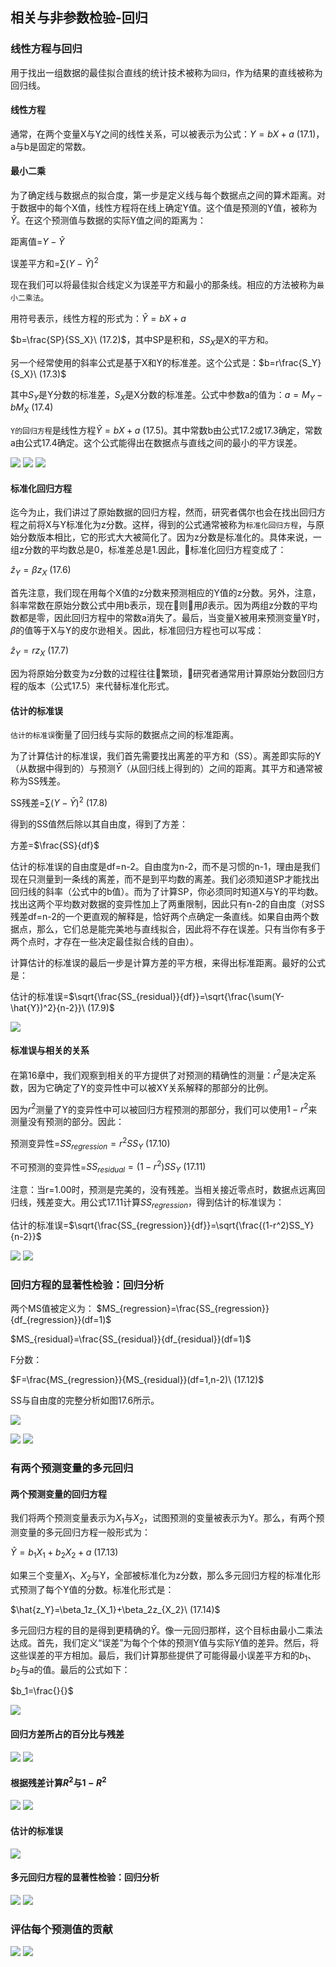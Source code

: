 ## 相关与非参数检验-回归
### 线性方程与回归
用于找出一组数据的最佳拟合直线的统计技术被称为`回归`，作为结果的直线被称为回归线。

#### 线性方程
通常，在两个变量X与Y之间的线性关系，可以被表示为公式：$Y=bX+a\ (17.1)$，a与b是固定的常数。

#### 最小二乘
为了确定线与数据点的拟合度，第一步是定义线与每个数据点之间的算术距离。对于数据中的每个X值，线性方程将在线上确定Y值。这个值是预测的Y值，被称为$\hat{Y}$。在这个预测值与数据的实际Y值之间的距离为：

距离值=$Y-\hat{Y}$

误差平方和=$\sum(Y-\hat{Y})^2$

现在我们可以将最佳拟合线定义为误差平方和最小的那条线。相应的方法被称为`最小二乘法`。

用符号表示，线性方程的形式为：$\hat{Y}=bX+a$

$b=\frac{SP}{SS_X}\ (17.2)$，其中SP是积和，$SS_X$是X的平方和。

另一个经常使用的斜率公式是基于X和Y的标准差。这个公式是：$b=r\frac{S_Y}{S_X}\ (17.3)$

其中$S_Y$是Y分数的标准差，$S_X$是X分数的标准差。公式中参数a的值为：$a=M_Y-bM_X\ (17.4)$

`Y的回归方程`是线性方程$\hat{Y}=bX+a\ (17.5)$。其中常数b由公式17.2或17.3确定，常数a由公式17.4确定。这个公式能得出在数据点与直线之间的最小的平方误差。

![](regression1.png)
![](regression2.png)
![](regression3.png)

#### 标准化回归方程
迄今为止，我们讲过了原始数据的回归方程，然而，研究者偶尔也会在找出回归方程之前将X与Y标准化为z分数。这样，得到的公式通常被称为`标准化回归方程`，与原始分数版本相比，它的形式大大被简化了。因为z分数是标准化的。具体来说，一组z分数的平均数总是0，标准差总是1.因此，标准化回归方程变成了：

$\hat{z}_Y=\beta z_X\ (17.6)$

首先注意，我们现在用每个X值的z分数来预测相应的Y值的z分数。另外，注意，斜率常数在原始分数公式中用b表示，现在则用$\beta$表示。因为两组z分数的平均数都是零，因此回归方程中的常数a消失了。最后，当变量X被用来预测变量Y时，$\beta$的值等于X与Y的皮尔逊相关。因此，标准回归方程也可以写成：

$\hat{z}_Y=r z_X\ (17.7)$

因为将原始分数变为z分数的过程往往繁琐，研究者通常用计算原始分数回归方程的版本（公式17.5）来代替标准化形式。

#### 估计的标准误
`估计的标准误`衡量了回归线与实际的数据点之间的标准距离。

为了计算估计的标准误，我们首先需要找出离差的平方和（SS）。离差即实际的Y（从数据中得到的）与预测$\bar{Y}$（从回归线上得到的）之间的距离。其平方和通常被称为SS残差。

SS残差=$\sum(Y-\bar{Y})^2\ (17.8)$

得到的SS值然后除以其自由度，得到了方差：

方差=$\frac{SS}{df}$

估计的标准误的自由度是df=n-2。自由度为n-2，而不是习惯的n-1，理由是我们现在只测量到一条线的离差，而不是到平均数的离差。我们必须知道SP才能找出回归线的斜率（公式中的b值）。而为了计算SP，你必须同时知道X与Y的平均数。找出这两个平均数对数据的变异性加上了两重限制，因此只有n-2的自由度（对SS残差df=n-2的一个更直观的解释是，恰好两个点确定一条直线。如果自由两个数据点，那么，它们总是能完美地与直线拟合，因此将不存在误差。只有当你有多于两个点时，才存在一些决定最佳拟合线的自由）。

计算估计的标准误的最后一步是计算方差的平方根，来得出标准距离。最好的公式是：

估计的标准误=$\sqrt{\frac{SS_{residual}}{df}}=\sqrt{\frac{\sum(Y-\hat{Y})^2}{n-2}}\ (17.9)$

![](regression4.png)

#### 标准误与相关的关系
在第16章中，我们观察到相关的平方提供了对预测的精确性的测量：$r^2$是决定系数，因为它确定了Y的变异性中可以被XY关系解释的那部分的比例。

因为$r^2$测量了Y的变异性中可以被回归方程预测的那部分，我们可以使用$1-r^2$来测量没有预测的部分。因此：

预测变异性=$SS_{regression}=r^2SS_Y\ (17.10)$

不可预测的变异性=$SS_{residual}=(1-r^2)SS_Y\ (17.11)$

注意：当r=1.00时，预测是完美的，没有残差。当相关接近零点时，数据点远离回归线，残差变大。用公式17.11计算$SS_{regression}$，得到估计的标准误为：

估计的标准误=$\sqrt{\frac{SS_{regression}}{df}}=\sqrt{\frac{(1-r^2)SS_Y}{n-2}}$

![](regression5.png)
![](regression6.png)

### 回归方程的显著性检验：回归分析
两个MS值被定义为：
$MS_{regression}=\frac{SS_{regression}}{df_{regression}}(df=1)$

$MS_{residual}=\frac{SS_{residual}}{df_{residual}}(df=1)$

F分数：

$F=\frac{MS_{regression}}{MS_{residual}}(df=1,n-2)\ (17.12)$

SS与自由度的完整分析如图17.6所示。

![](regression7.png)

![](regression8.png)
![](regression9.png)

### 有两个预测变量的多元回归
#### 两个预测变量的回归方程
我们将两个预测变量表示为$X_1$与$X_2$，试图预测的变量被表示为Y。那么，有两个预测变量的多元回归方程一般形式为：

$\hat{Y}=b_1X_1+b_2X_2+a\ (17.13)$

如果三个变量$X_1$、$X_2$与Y，全部被标准化为z分数，那么多元回归方程的标准化形式预测了每个Y值的分数。标准化形式是：

$\hat{z_Y}=\beta_1z_{X_1}+\beta_2z_{X_2}\ (17.14)$

多元回归方程的目的是得到更精确的$\hat{Y}$。像一元回归那样，这个目标由最小二乘法达成。首先，我们定义“误差”为每个个体的预测Y值与实际Y值的差异。然后，将这些误差的平方相加。最后，我们计算那些提供了可能得最小误差平方和的$b_1$、$b_2$与a的值。最后的公式如下：

$b_1=\frac{}{}$



![](http://ou8qjsj0m.bkt.clouddn.com//17-10-26/43744723.jpg)

#### 回归方差所占的百分比与残差
![](http://ou8qjsj0m.bkt.clouddn.com//17-10-26/92716831.jpg)
![](http://ou8qjsj0m.bkt.clouddn.com//17-10-26/24074024.jpg)

#### 根据残差计算$R^2$与$1-R^2$
![](http://ou8qjsj0m.bkt.clouddn.com//17-10-26/9263493.jpg)
![](http://ou8qjsj0m.bkt.clouddn.com//17-10-26/93640934.jpg)

#### 估计的标准误
![](http://ou8qjsj0m.bkt.clouddn.com//17-10-26/27284727.jpg)

#### 多元回归方程的显著性检验：回归分析
![](http://ou8qjsj0m.bkt.clouddn.com//17-10-26/81610865.jpg)
![](http://ou8qjsj0m.bkt.clouddn.com//17-10-26/4215948.jpg)

### 评估每个预测值的贡献
![](http://ou8qjsj0m.bkt.clouddn.com//17-10-26/13325829.jpg)
![](http://ou8qjsj0m.bkt.clouddn.com//17-10-26/73130482.jpg)